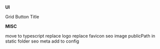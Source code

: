 **UI**

Grid
Button
Title

**MISC**

move to typescript
replace logo
replace favicon
seo image publicPath in static folder
seo meta add to config
